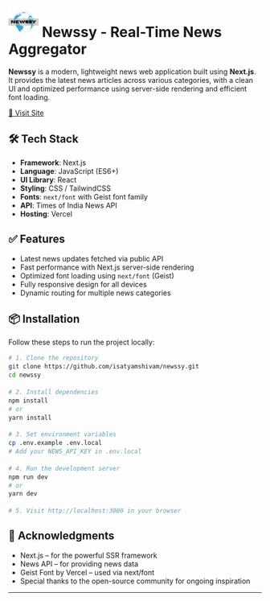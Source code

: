 # <img src="public/newssy_logo.svg" alt="Newssy" width="60"/> Newssy - Real-Time News Aggregator

**Newssy** is a modern, lightweight news web application built using **Next.js**. It provides the latest news articles across various categories, with a clean UI and optimized performance using server-side rendering and efficient font loading.

[🔗 Visit Site](https://newssy-isatyamshivam.vercel.app/)

## 🛠️ Tech Stack

- **Framework**: Next.js
- **Language**: JavaScript (ES6+)
- **UI Library**: React
- **Styling**: CSS / TailwindCSS
- **Fonts**: `next/font` with Geist font family
- **API**: Times of India News API
- **Hosting**: Vercel

## ✅ Features

- Latest news updates fetched via public API
- Fast performance with Next.js server-side rendering
- Optimized font loading using `next/font` (Geist)
- Fully responsive design for all devices
- Dynamic routing for multiple news categories

## 📦 Installation

Follow these steps to run the project locally:

```bash
# 1. Clone the repository
git clone https://github.com/isatyamshivam/newssy.git
cd newssy

# 2. Install dependencies
npm install
# or
yarn install

# 3. Set environment variables
cp .env.example .env.local
# Add your NEWS_API_KEY in .env.local

# 4. Run the development server
npm run dev
# or
yarn dev

# 5. Visit http://localhost:3000 in your browser
```

## 🙏 Acknowledgments

- Next.js – for the powerful SSR framework
- News API – for providing news data
- Geist Font by Vercel – used via next/font
- Special thanks to the open-source community for ongoing inspiration

---
